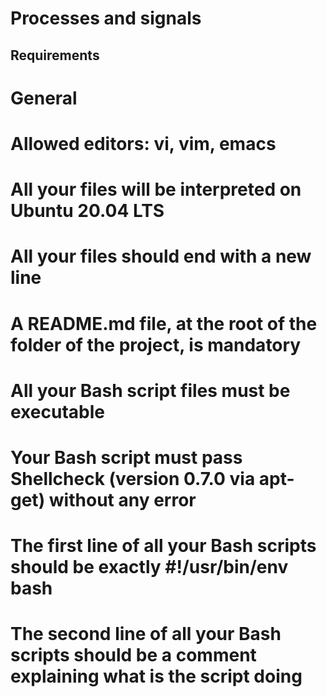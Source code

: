 # Processes and signals

## Requirements
# General
# Allowed editors: vi, vim, emacs
# All your files will be interpreted on Ubuntu 20.04 LTS
# All your files should end with a new line
# A README.md file, at the root of the folder of the project, is mandatory
# All your Bash script files must be executable
# Your Bash script must pass Shellcheck (version 0.7.0 via apt-get) without any error
# The first line of all your Bash scripts should be exactly #!/usr/bin/env bash
# The second line of all your Bash scripts should be a comment explaining what is the script doing